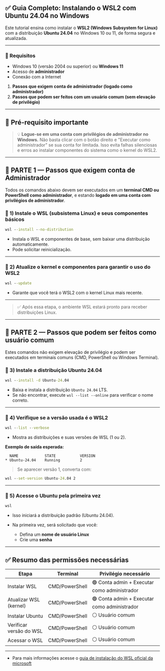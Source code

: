 ## ✅ Guia Completo: Instalando o WSL2 com Ubuntu 24.04 no Windows

Este tutorial ensina como instalar o **WSL2 (Windows Subsystem for Linux)** com a distribuição **Ubuntu 24.04** no Windows 10 ou 11, de forma segura e atualizada.

---

### 🔧 Requisitos

* Windows 10 (versão 2004 ou superior) ou **Windows 11**
* Acesso de **administrador**
* Conexão com a Internet

1. **Passos que exigem conta de administrador (logado como administrador)**
2. **Passos que podem ser feitos com um usuário comum (sem elevação de privilégio)**

---

## 🧱 Pré-requisito importante

> 💡 **Logue-se em uma conta com privilégios de administrador no Windows.**
> Não basta clicar com o botão direito e "Executar como administrador" se sua conta for limitada.
> Isso evita falhas silenciosas e erros ao instalar componentes do sistema como o kernel do WSL2.

---

## 🔐 PARTE 1 — Passos que exigem conta de **Administrador**

Todos os comandos abaixo devem ser executados em um **terminal CMD ou PowerShell como administrador**, e estando **logado em uma conta com privilégios de administrador**.

### 🔹 1) Instale o WSL (subsistema Linux) e seus componentes básicos

```cmd
wsl --install --no-distribution
```

* Instala o WSL e componentes de base, sem baixar uma distribuição automaticamente.
* Pode solicitar reinicialização.

---

### 🔹 2) Atualize o kernel e componentes para garantir o uso do WSL2

```cmd
wsl --update
```

* Garante que você terá o WSL2 com o kernel Linux mais recente.

---

> ✅ Após essa etapa, o ambiente WSL estará pronto para receber distribuições Linux.

---

## 👤 PARTE 2 — Passos que podem ser feitos como **usuário comum**

Estes comandos não exigem elevação de privilégio e podem ser executados em terminais comuns (CMD, PowerShell ou Windows Terminal).

### 🔹 3) Instale a distribuição Ubuntu 24.04

```cmd
wsl --install -d Ubuntu-24.04
```

* Baixa e instala a distribuição `Ubuntu 24.04` LTS.
* Se não encontrar, execute `wsl --list --online` para verificar o nome correto.

---

### 🔹 4) Verifique se a versão usada é o WSL2

```cmd
wsl --list --verbose
```

* Mostra as distribuições e suas versões de WSL (1 ou 2).

**Exemplo de saída esperada:**

```
  NAME            STATE           VERSION
* Ubuntu-24.04    Running         2
```

> Se aparecer versão 1, converta com:

```cmd
wsl --set-version Ubuntu-24.04 2
```

---

### 🔹 5) Acesse o Ubuntu pela primeira vez

```cmd
wsl
```

* Isso iniciará a distribuição padrão (Ubuntu 24.04).
* Na primeira vez, será solicitado que você:

  * Defina um **nome de usuário Linux**
  * Crie uma **senha**

---

## ✅ Resumo das permissões necessárias

| Etapa                   | Terminal       | Privilégio necessário                        |
| ----------------------- | -------------- | -------------------------------------------- |
| Instalar WSL            | CMD/PowerShell | 🟢 Conta admin + Executar como administrador |
| Atualizar WSL (kernel)  | CMD/PowerShell | 🟢 Conta admin + Executar como administrador |
| Instalar Ubuntu         | CMD/PowerShell | ⚪️ Usuário comum                             |
| Verificar versão do WSL | CMD/PowerShell | ⚪️ Usuário comum                             |
| Acessar o WSL           | CMD/PowerShell | ⚪️ Usuário comum                             |

---
* Para mais informações acesse o [guia de instalação do WSL oficial da microsoft](https://learn.microsoft.com/pt-br/windows/wsl/install)
